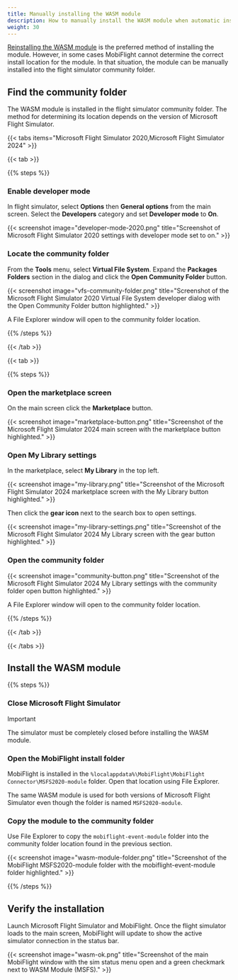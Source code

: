 ```yaml
---
title: Manually installing the WASM module
description: How to manually install the WASM module when automatic installation fails.
weight: 30
---
```


[Reinstalling the WASM module](/guides/wasm-reinstall/) is the preferred method of installing the module. However, in some cases MobiFlight cannot determine the correct install location for the module. In that situation, the module can be manually installed into the flight simulator community folder.

## Find the community folder

The WASM module is installed in the flight simulator community folder. The method for determining its location depends on the version of Microsoft Flight Simulator.

{{< tabs items="Microsoft Flight Simulator 2020,Microsoft Flight Simulator 2024" >}}

{{< tab >}}

{{% steps %}}

### Enable developer mode

In flight simulator, select **Options** then **General options** from the main screen. Select the **Developers** category and set **Developer mode** to **On**.

{{< screenshot image="developer-mode-2020.png" title="Screenshot of Microsoft Flight Simulator 2020 settings with developer mode set to on." >}}

### Locate the community folder

From the **Tools** menu, select **Virtual File System**. Expand the **Packages Folders** section in the dialog and click the **Open Community Folder** button.

{{< screenshot image="vfs-community-folder.png" title="Screenshot of the Microsoft Flight Simulator 2020 Virtual File System developer dialog with the Open Community Folder button highlighted." >}}

A File Explorer window will open to the community folder location.

{{% /steps %}}

{{< /tab >}}

{{< tab >}}

{{% steps %}}

### Open the marketplace screen

On the main screen click the **Marketplace** button.

{{< screenshot image="marketplace-button.png" title="Screenshot of the Microsoft Flight Simulator 2024 main screen with the marketplace button highlighted." >}}

### Open My Library settings

In the marketplace, select **My Library** in the top left.

{{< screenshot image="my-library.png" title="Screenshot of the Microsoft Flight Simulator 2024 marketplace screen with the My Library button highlighted." >}}

Then click the **gear icon** next to the search box to open settings.

{{< screenshot image="my-library-settings.png" title="Screenshot of the Microsoft Flight Simulator 2024 My Library screen with the gear button highlighted." >}}

### Open the community folder

{{< screenshot image="community-button.png" title="Screenshot of the Microsoft Flight Simulator 2024 My Library settings with the community folder open button highlighted." >}}

A File Explorer window will open to the community folder location.

{{% /steps %}}

{{< /tab >}}

{{< /tabs >}}

## Install the WASM module

{{% steps %}}

### Close Microsoft Flight Simulator

> [!IMPORTANT]
> The simulator must be completely closed before installing the WASM module.

### Open the MobiFlight install folder

MobiFlight is installed in the `%localappdata%\MobiFlight\MobiFlight Connector\MSFS2020-module` folder. Open that location using File Explorer.

The same WASM module is used for both versions of Microsoft Flight Simulator even though the folder is named `MSFS2020-module`.

### Copy the module to the community folder

Use File Explorer to copy the `mobiflight-event-module` folder into the community folder location found in the previous section.

{{< screenshot image="wasm-module-folder.png" title="Screenshot of the MobiFlight MSFS2020-module folder with the mobiflight-event-module folder highlighted." >}}

{{% /steps %}}

## Verify the installation

Launch Microsoft Flight Simulator and MobiFlight. Once the flight simulator loads to the main screen, MobiFlight will update to show the active simulator connection in the status bar.

{{< screenshot image="wasm-ok.png" title="Screenshot of the main MobiFlight window with the sim status menu open and a green checkmark next to WASM Module (MSFS)." >}}
